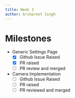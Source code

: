 ```yaml
---
title: Week 3
author: Arshpreet Singh
---
```

# Milestones
- Generic Settings Page
	- [x] Github Issue Raised
	- [x] PR raised
	- [ ] PR review and merged
- Camera Implementation
	- [ ] Github Issue Raised
	- [ ] PR raised
	- [ ] PR reviewed and merged
